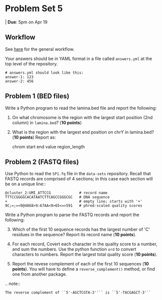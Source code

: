 # Problem Set 5

| **Due**: 5pm on Apr 19

## Workflow

See [here](https://github.com/MOLB7621/Discussion/issues/9) for the
general workflow.

Your answers should be in YAML format in a file called `answers.yml` at
the top level of the repository.

```
# answers.yml should look like this:
answer-1: 123
answer-2: 456
```

Problem 1 (BED files)
---------------------
Write a Python program to read the lamina.bed file and report the
following:

1. On what chromosome is the region with the largest start position (2nd column) 
   in `lamina.bed`? (**10 points**)

2. What is the region with the largest end position on chrY in
   lamina.bed? (**10 points**) Report as:

   chrom <tab> start <tab> end <tab> value <tab> region_length


Problem 2 (FASTQ files)
-----------------------
Use Python to read the `SP1.fq` file in the `data-sets` repository. Recall that
FASTQ records are comprised of 4 sections; in this case each section will be on
a unique line::

    @cluster_2:UMI_ATTCCG             # record name
    TTTCCGGGGCACATAATCTTCAGCCGGGCGC   # DNA sequence
    +                                 # empty line; starts with '+'
    9C;=;=<9@4868>9:67AA<9>65<=>591   # phred-scaled quality scores

Write a Python program to parse the FASTQ records and report the
following:

3. Which of the first 10 sequence records has the largest number of 'C'
   residues in the sequence? Report its record name (**10 points**).
    
4. For each record, Covert each character in the quality score to a number, and
   sum the numbers. Use the python function `ord` to convert characters to numbers. Report the largest total quality score
   (**10 points**).

5. Report the revese complement of each of the first 10 sequences (**10
   points**). You will have to define a `reverse_complement()` method, or find
   one from another package.

.. note::

    The reverse complement of ``5'-AGCTCGTA-3''`` is ``5'-TACGAGCT-3'``

